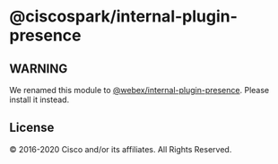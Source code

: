 # @ciscospark/internal-plugin-presence

## WARNING

We renamed this module to [@webex/internal-plugin-presence](https://www.npmjs.com/package/@webex/internal-plugin-presence). Please install it instead.

## License

© 2016-2020 Cisco and/or its affiliates. All Rights Reserved.
